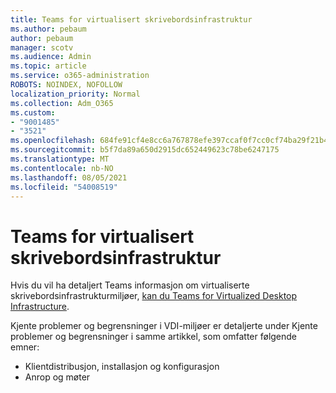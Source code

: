 ```yaml
---
title: Teams for virtualisert skrivebordsinfrastruktur
ms.author: pebaum
author: pebaum
manager: scotv
ms.audience: Admin
ms.topic: article
ms.service: o365-administration
ROBOTS: NOINDEX, NOFOLLOW
localization_priority: Normal
ms.collection: Adm_O365
ms.custom:
- "9001485"
- "3521"
ms.openlocfilehash: 684fe91cf4e8cc6a767878efe397ccaf0f7cc0cf74ba29f21b40d77c18a028f7
ms.sourcegitcommit: b5f7da89a650d2915dc652449623c78be6247175
ms.translationtype: MT
ms.contentlocale: nb-NO
ms.lasthandoff: 08/05/2021
ms.locfileid: "54008519"
---
```

# <a name="teams-for-virtualized-desktop-infrastructure"></a>Teams for virtualisert skrivebordsinfrastruktur

Hvis du vil ha detaljert Teams informasjon om virtualiserte skrivebordsinfrastrukturmiljøer, [kan du Teams for Virtualized Desktop Infrastructure](https://docs.microsoft.com/microsoftteams/teams-for-vdi).

Kjente problemer og begrensninger i VDI-miljøer er detaljerte under Kjente problemer og begrensninger i samme artikkel, som omfatter følgende emner: [](https://docs.microsoft.com/microsoftteams/teams-for-vdi#known-issues-and-limitations)
 - Klientdistribusjon, installasjon og konfigurasjon
 - Anrop og møter
